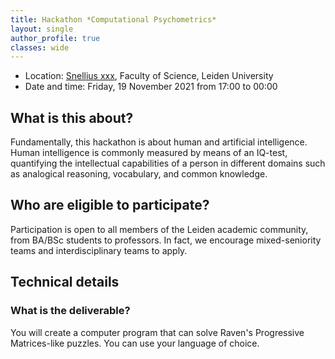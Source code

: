 ```yaml
---
title: Hackathon *Computational Psychometrics*
layout: single
author_profile: true
classes: wide
---
```


- Location: [Snellius xxx](https://goo.gl/maps/2R1QxpEoGojjvriu7), Faculty of Science, Leiden University
- Date and time: Friday, 19 November 2021 from 17:00 to 00:00

## What is this about?
Fundamentally, this hackathon is about human and artificial intelligence. Human intelligence is commonly measured by means of an IQ-test, quantifying the intellectual capabilities of a person in different domains such as analogical reasoning, vocabulary, and common knowledge. 

## Who are eligible to participate?
Participation is open to all members of the Leiden academic community, from BA/BSc students to professors. In fact, we encourage mixed-seniority teams and interdisciplinary teams to apply.


## Technical details
### What is the deliverable?
You will create a computer program that can solve Raven's Progressive Matrices-like puzzles. You can use your language of choice.


